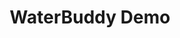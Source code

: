 ---
title: WaterBuddy Demo

link: https://www.figma.com/proto/zzXWcrEdM1WE2tZIEQIWde/GROUP-7---DI-LAB

icon: /assets/images/waterbuddy-icon.png
disableRedirect: true
---
